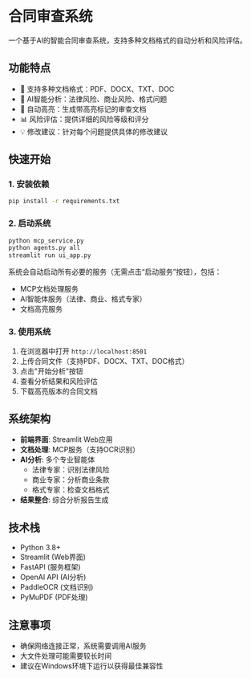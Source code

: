 # 合同审查系统

一个基于AI的智能合同审查系统，支持多种文档格式的自动分析和风险评估。

## 功能特点

- 📄 支持多种文档格式：PDF、DOCX、TXT、DOC
- 🤖 AI智能分析：法律风险、商业风险、格式问题
- 🎨 自动高亮：生成带高亮标记的审查文档
- 📊 风险评估：提供详细的风险等级和评分
- 💡 修改建议：针对每个问题提供具体的修改建议

## 快速开始

### 1. 安装依赖

```bash
pip install -r requirements.txt
```

### 2. 启动系统

```bash
python mcp_service.py
python agents.py all
streamlit run ui_app.py
```

系统会自动启动所有必要的服务（无需点击“启动服务”按钮），包括：
- MCP文档处理服务
- AI智能体服务（法律、商业、格式专家）
- 文档高亮服务

### 3. 使用系统

1. 在浏览器中打开 `http://localhost:8501`
2. 上传合同文件（支持PDF、DOCX、TXT、DOC格式）
3. 点击"开始分析"按钮
4. 查看分析结果和风险评估
5. 下载高亮版本的合同文档

## 系统架构

- **前端界面**: Streamlit Web应用
- **文档处理**: MCP服务（支持OCR识别）
- **AI分析**: 多个专业智能体
  - 法律专家：识别法律风险
  - 商业专家：分析商业条款
  - 格式专家：检查文档格式
- **结果整合**: 综合分析报告生成

## 技术栈

- Python 3.8+
- Streamlit (Web界面)
- FastAPI (服务框架)
- OpenAI API (AI分析)
- PaddleOCR (文档识别)
- PyMuPDF (PDF处理)

## 注意事项

- 确保网络连接正常，系统需要调用AI服务
- 大文件处理可能需要较长时间
- 建议在Windows环境下运行以获得最佳兼容性
